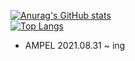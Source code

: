 [![Anurag's GitHub stats](https://github-readme-stats.vercel.app/api?username=heum-ji)](https://github.com/heum-ji/github-readme-stats)  
[![Top Langs](https://github-readme-stats.vercel.app/api/top-langs/?username=heum-ji&layout=compact)](https://github.com/heum-ji/github-readme-stats)  

- AMPEL 2021.08.31 ~ ing
